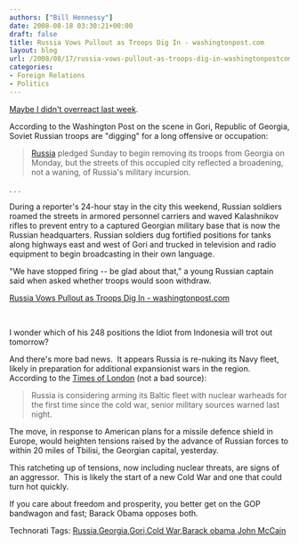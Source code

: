 ```yaml
---
authors: ["Bill Hennessy"]
date: 2008-08-18 03:30:21+00:00
draft: false
title: Russia Vows Pullout as Troops Dig In - washingtonpost.com
layout: blog
url: /2008/08/17/russia-vows-pullout-as-troops-dig-in-washingtonpostcom/
categories:
- Foreign Relations
- Politics
---
```


[Maybe I didn't overreact last week](https://hennessysview.com/2008/08/11/brink-of-world-war/). 

According to the Washington Post on the scene in Gori, Republic of Georgia, Soviet Russian troops are "digging" for a long offensive or occupation:


> [Russia](https://www.washingtonpost.com/wp-srv/world/countries/russia.html?nav=el) pledged Sunday to begin removing its troops from Georgia on Monday, but the streets of this occupied city reflected a broadening, not a waning, of Russia's military incursion.

. . .

During a reporter's 24-hour stay in the city this weekend, Russian soldiers roamed the streets in armored personnel carriers and waved Kalashnikov rifles to prevent entry to a captured Georgian military base that is now the Russian headquarters. Russian soldiers dug fortified positions for tanks along highways east and west of Gori and trucked in television and radio equipment to begin broadcasting in their own language.

"We have stopped firing -- be glad about that," a young Russian captain said when asked whether troops would soon withdraw.


[Russia Vows Pullout as Troops Dig In - washingtonpost.com](https://www.washingtonpost.com/wp-dyn/content/article/2008/08/17/AR2008081702586.html?hpid=topnews)

 

I wonder which of his 248 positions the Idiot from Indonesia will trot out tomorrow?

And there's more bad news.  It appears Russia is re-nuking its Navy fleet, likely in preparation for additional expansionist wars in the region.  According to the [Times of London](https://www.timesonline.co.uk/tol/news/world/europe/article4547883.ece) (not a bad source):


> Russia is considering arming its Baltic fleet with nuclear warheads for the first time since the cold war, senior military sources warned last night.

The move, in response to American plans for a missile defence shield in Europe, would heighten tensions raised by the advance of Russian forces to within 20 miles of Tbilisi, the Georgian capital, yesterday.


This ratcheting up of tensions, now including nuclear threats, are signs of an aggressor.  This is likely the start of a new Cold War and one that could turn hot quickly.

If you care about freedom and prosperity, you better get on the GOP bandwagon and fast; Barack Obama opposes both.


Technorati Tags: [Russia](https://technorati.com/tags/Russia),[Georgia](https://technorati.com/tags/Georgia),[Gori](https://technorati.com/tags/Gori),[Cold War](https://technorati.com/tags/Cold%20War),[Barack obama](https://technorati.com/tags/Barack%20obama),[John McCain](https://technorati.com/tags/John%20McCain)
